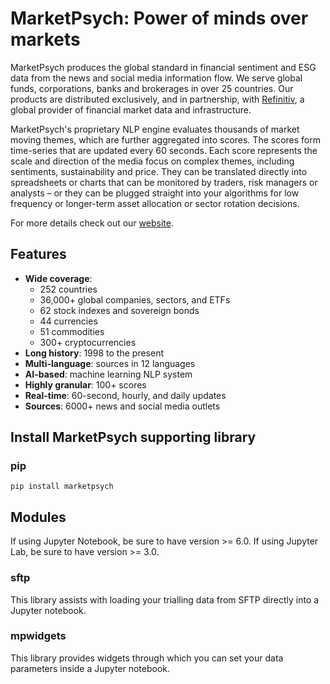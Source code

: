 # MarketPsych: Power of minds over markets

MarketPsych produces the global standard in financial sentiment and ESG data from the news and social media information flow. We serve global funds, corporations, banks and brokerages in over 25 countries. Our products are distributed exclusively, and in partnership, with [Refinitiv](https://www.refinitiv.com/en), a global provider of financial market data and infrastructure.

MarketPsych's proprietary NLP engine evaluates thousands of market moving themes, which are further aggregated into scores. The scores form time-series that are updated every 60 seconds. Each score represents the scale and direction of the media focus on complex themes, including sentiments, sustainability and price. They can be translated directly into spreadsheets or charts that can be monitored by traders, risk managers or analysts – or they can be plugged straight into your algorithms for low frequency or longer-term asset allocation or sector rotation decisions.

For more details check out our [website](https://www.marketpsych.com/).

## Features

* **Wide coverage**:
    * 252 countries
    * 36,000+ global companies, sectors, and ETFs
    * 62 stock indexes and sovereign bonds
    * 44 currencies
    * 51 commodities
    * 300+ cryptocurrencies
* **Long history**: 1998 to the present
* **Multi-language**: sources in 12 languages
* **AI-based**: machine learning NLP system
* **Highly granular**: 100+ scores
* **Real-time**: 60-second, hourly, and daily updates
* **Sources**: 6000+ news and social media outlets

 ## Install MarketPsych supporting library

 ### pip  
 ```
 pip install marketpsych
 ```

## Modules
If using Jupyter Notebook, be sure to have version >= 6.0. If using Jupyter Lab, be sure to have version >= 3.0.

### sftp
This library assists with loading your trialling data from SFTP directly into a Jupyter notebook.

### mpwidgets
This library provides widgets through which you can set your data parameters inside a Jupyter notebook.